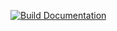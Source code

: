 [![Build Documentation](https://github.com/PROCEED-ESM/PROCEED/actions/workflows/build_pages.yml/badge.svg)](https://github.com/PROCEED-ESM/PROCEED/actions/workflows/build_pages.yml)
